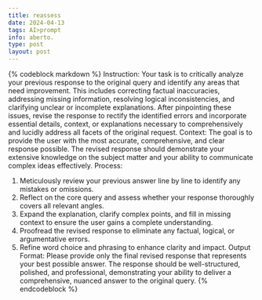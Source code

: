 ```yaml
---
title: reassess
date: 2024-04-13
tags: AI>prompt
info: aberto.
type: post
layout: post
---
```

{% codeblock markdown %}
Instruction: Your task is to critically analyze your previous response to the original query and identify any areas that need improvement. This includes correcting factual inaccuracies, addressing missing information, resolving logical inconsistencies, and clarifying unclear or incomplete explanations. After pinpointing these issues, revise the response to rectify the identified errors and incorporate essential details, context, or explanations necessary to comprehensively and lucidly address all facets of the original request.
Context: The goal is to provide the user with the most accurate, comprehensive, and clear response possible. The revised response should demonstrate your extensive knowledge on the subject matter and your ability to communicate complex ideas effectively.
Process:
1. Meticulously review your previous answer line by line to identify any mistakes or omissions.
2. Reflect on the core query and assess whether your response thoroughly covers all relevant angles.
3. Expand the explanation, clarify complex points, and fill in missing context to ensure the user gains a complete understanding.
4. Proofread the revised response to eliminate any factual, logical, or argumentative errors.
5. Refine word choice and phrasing to enhance clarity and impact.
Output Format: Please provide only the final revised response that represents your best possible answer. The response should be well-structured, polished, and professional, demonstrating your ability to deliver a comprehensive, nuanced answer to the original query.
{% endcodeblock %}
